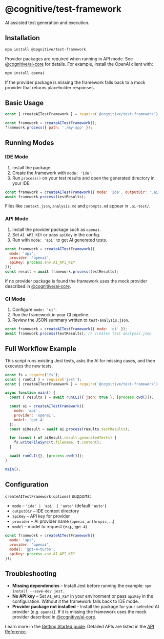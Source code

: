 # @cognitive/test-framework

AI assisted test generation and execution.

## Installation

```bash
npm install @cognitive/test-framework
```

Provider packages are required when running in API mode. See
[@cognitive/ai-core](../ai-core/README.md) for details. For example, install the
OpenAI client with:

```bash
npm install openai
```

If the provider package is missing the framework falls back to a mock provider
that returns placeholder responses.

## Basic Usage

```javascript
const { createAITestFramework } = require('@cognitive/test-framework');

const framework = createAITestFramework();
framework.process({ path: './my-app' });
```

## Running Modes

### IDE Mode

1. Install the package.
2. Create the framework with `mode: 'ide'`.
3. Run `process()` on your test results and open the generated directory in your IDE.

```javascript
const framework = createAITestFramework({ mode: 'ide', outputDir: '.ai-test' });
await framework.process(testResults);
```

Files like `context.json`, `analysis.md` and `prompts.md` appear in `.ai-test/`.

### API Mode

1. Install the provider package such as `openai`.
2. Set `AI_API_KEY` or pass `apiKey` in the config.
3. Run with `mode: 'api'` to get AI generated tests.

```javascript
const framework = createAITestFramework({
  mode: 'api',
  provider: 'openai',
  apiKey: process.env.AI_API_KEY
});
const result = await framework.process(testResults);
```

If no provider package is found the framework uses the mock provider described
in [@cognitive/ai-core](../ai-core/README.md).

### CI Mode

1. Configure `mode: 'ci'`.
2. Run the framework in your CI pipeline.
3. Review the JSON summary written to `test-analysis.json`.

```javascript
const framework = createAITestFramework({ mode: 'ci' });
await framework.process(testResults); // creates test-analysis.json
```

## Full Workflow Example

This script runs existing Jest tests, asks the AI for missing cases, and then
executes the new tests.

```javascript
const fs = require('fs');
const { runCLI } = require('jest');
const { createAITestFramework } = require('@cognitive/test-framework');

async function main() {
  const { results } = await runCLI({ json: true }, [process.cwd()]);

  const ai = createAITestFramework({
    mode: 'api',
    provider: 'openai',
    model: 'gpt-4'
  });
  const aiResult = await ai.process(results.testResults);

  for (const t of aiResult.result.generatedTests) {
    fs.writeFileSync(t.filename, t.content);
  }

  await runCLI({}, [process.cwd()]);
}

main();
```

## Configuration

`createAITestFramework(options)` supports:

- `mode` – `'ide' | 'api' | 'auto'` (default `'auto'`)
- `outputDir` – IDE context directory
- `apiKey` – API key for provider
- `provider` – AI provider name (`openai`, `anthropic`, ...)
- `model` – model to request (e.g., `gpt-4`)

```javascript
const framework = createAITestFramework({
  mode: 'api',
  provider: 'openai',
  model: 'gpt-4-turbo',
  apiKey: process.env.AI_API_KEY
});
```

## Troubleshooting

- **Missing dependencies** – Install Jest before running the example:
  `npm install --save-dev jest`.
- **No API key** – Set `AI_API_KEY` in your environment or pass `apiKey` in the
  configuration. Without it the framework falls back to IDE mode.
- **Provider package not installed** – Install the package for your selected AI
  provider (e.g. `openai`). If it is missing the framework uses the mock
  provider described in [@cognitive/ai-core](../ai-core/README.md).

Learn more in the [Getting Started guide](../../docs/getting-started.md).
Detailed APIs are listed in the [API Reference](../../docs/api-reference.md).
